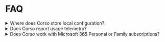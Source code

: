 # FAQ

<details>
    <summary>Where does Corso store local configuration?</summary>

Corso's local configuration is stored in a file named `.corso.toml` in your home directory. Corso can be pointed at
separate configuration files using the `--config-file` option.

</details>

<details>
    <summary>Does Corso report usage telemetry?</summary>

In order to better understand how people use Corso and to guide feature development, Corso supports reporting telemetry
metadata for basic information about installed versions and usage in a privacy-preserving manner. This includes a
generic description of most-commonly used backup operations and statistics on the duration and size of backups. No user
data is stored or transmitted during this process.

Telemetry reporting can be turned off by using the `--no-stats` flag. See the [Command Line Reference](../../cli/canario)
section for more information.

</details>

<details>
    <summary>Does Corso work with Microsoft 365 Personal or Family subscriptions?</summary>

Unfortunately, Corso leverages the Microsoft Graph API and that's only accessible to organizations with paid
subscriptions to Microsoft 365 (for example, Business, Enterprise, or Education plans).

</details>
